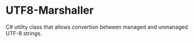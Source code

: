 # UTF8-Marshaller
C# utility class that allows convertion between managed and unmanaged UTF-8 strings.
